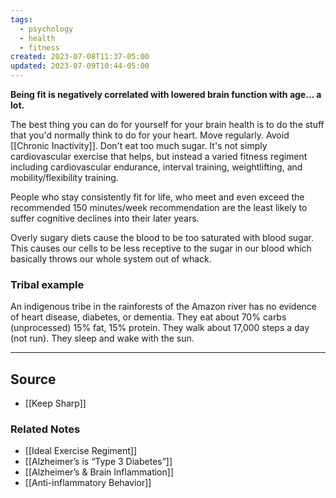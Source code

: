 ```yaml
---
tags:
  - psychology
  - health
  - fitness
created: 2023-07-08T11:37-05:00
updated: 2023-07-09T10:44-05:00
---
```

**Being fit is negatively correlated with lowered brain function with age… a lot.**

The best thing you can do for yourself for your brain health is to do the stuff that you'd normally think to do for your heart. Move regularly. Avoid [[Chronic Inactivity]]. Don't eat too much sugar. It's not simply cardiovascular exercise that helps, but instead a varied fitness regiment including cardiovascular endurance, interval training, weightlifting, and mobility/flexibility training.

People who stay consistently fit for life, who meet and even exceed the recommended 150 minutes/week recommendation are the least likely to suffer cognitive declines into their later years.

Overly sugary diets cause the blood to be too saturated with blood sugar. This causes our cells to be less receptive to the sugar in our blood which basically throws our whole system out of whack.

### Tribal example

An indigenous tribe in the rainforests of the Amazon river has no evidence of heart disease, diabetes, or dementia. They eat about 70% carbs (unprocessed) 15% fat, 15% protein. They walk about 17,000 steps a day (not run). They sleep and wake with the sun.

---

## Source
- [[Keep Sharp]]

### Related Notes
- [[Ideal Exercise Regiment]] 
- [[Alzheimer’s is “Type 3 Diabetes”]] 
- [[Alzheimer’s & Brain Inflammation]] 
- [[Anti-inflammatory Behavior]]